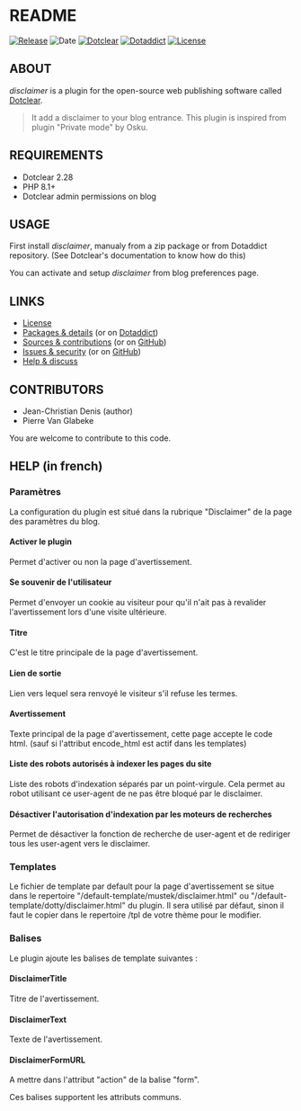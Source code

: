 # README

[![Release](https://img.shields.io/badge/release-1.5.1-a2cbe9.svg)](https://git.dotclear.watch/JcDenis/disclaimer/releases)
![Date](https://img.shields.io/badge/date-2023.11.04-c44d58.svg)
[![Dotclear](https://img.shields.io/badge/dotclear-v2.28-137bbb.svg)](https://fr.dotclear.org/download)
[![Dotaddict](https://img.shields.io/badge/dotaddict-official-9ac123.svg)](https://plugins.dotaddict.org/dc2/details/disclaimer)
[![License](https://img.shields.io/badge/license-GPL--2.0-ececec.svg)](https://git.dotclear.watch/JcDenis/disclaimer/src/branch/master/LICENSE)

## ABOUT

_disclaimer_ is a plugin for the open-source web publishing software called [Dotclear](https://www.dotclear.org).

> It add a disclaimer to your blog entrance. This plugin is inspired from plugin "Private mode"  by Osku.

## REQUIREMENTS

* Dotclear 2.28
* PHP 8.1+
* Dotclear admin permissions on blog

## USAGE

First install _disclaimer_, manualy from a zip package or from 
Dotaddict repository. (See Dotclear's documentation to know how do this)

You can activate and setup _disclaimer_ from blog preferences page.

## LINKS

* [License](https://git.dotclear.watch/JcDenis/disclaimer/src/branch/master/LICENSE)
* [Packages & details](https://git.dotclear.watch/JcDenis/disclaimer/releases) (or on [Dotaddict](https://plugins.dotaddict.org/dc2/details/disclaimer))
* [Sources & contributions](https://git.dotclear.watch/JcDenis/disclaimer) (or on [GitHub](https://github.com/JcDenis/disclaimer))
* [Issues & security](https://git.dotclear.watch/JcDenis/disclaimer/issues) (or on [GitHub](https://github.com/JcDenis/disclaimer/issues))
* [Help & discuss](http://forum.dotclear.org/viewtopic.php?id=40000)

## CONTRIBUTORS

* Jean-Christian Denis (author)
* Pierre Van Glabeke

You are welcome to contribute to this code.

## HELP (in french)

### Paramètres

La configuration du plugin est situé dans
la rubrique "Disclaimer" de la page des paramètres du blog.

#### Activer le plugin

Permet d'activer ou non la page d'avertissement.

#### Se souvenir de l'utilisateur

Permet d'envoyer un cookie au visiteur pour qu'il n'ait pas
à revalider l'avertissement lors d'une visite ultérieure.

#### Titre

C'est le titre principale de la page d'avertissement.

#### Lien de sortie

Lien vers lequel sera renvoyé le visiteur s'il refuse les termes.

#### Avertissement

Texte principal de la page d'avertissement, cette page accepte le code html.
(sauf si l'attribut encode_html est actif dans les templates)

#### Liste des robots autorisés à indexer les pages du site

Liste des robots d'indexation séparés par un point-virgule.
Cela permet au robot utilisant ce user-agent de ne pas être bloqué par
le disclaimer.

#### Désactiver l'autorisation d'indexation par les moteurs de recherches

Permet de désactiver la fonction de recherche de user-agent et de rediriger
tous les user-agent vers le disclaimer.

### Templates

Le fichier de template par default pour la page d'avertissement 
se situe dans le repertoire "/default-template/mustek/disclaimer.html" ou
"/default-template/dotty/disclaimer.html" du plugin.
Il sera utilisé par défaut, sinon il faut le copier 
dans le repertoire /tpl de votre thème pour le modifier.

### Balises

Le plugin ajoute les balises de template suivantes :

#### DisclaimerTitle

Titre de l'avertissement.

#### DisclaimerText

Texte de l'avertissement.

#### DisclaimerFormURL

A mettre dans l'attribut "action" de la balise "form".

Ces balises supportent les attributs communs.
